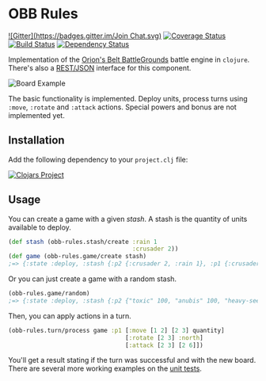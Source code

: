 # OBB Rules
[![Gitter](https://badges.gitter.im/Join Chat.svg)](https://gitter.im/orionsbelt-battlegrounds/open-source?utm_source=badge&utm_medium=badge&utm_campaign=pr-badge&utm_content=badge) [![Coverage Status](https://coveralls.io/repos/orionsbelt-battlegrounds/obb-rules/badge.png?branch=master)](https://coveralls.io/r/orionsbelt-battlegrounds/obb-rules?branch=master) [![Build Status](https://travis-ci.org/orionsbelt-battlegrounds/obb-rules.svg)](https://travis-ci.org/orionsbelt-battlegrounds/obb-rules) [![Dependency Status](https://www.versioneye.com/user/projects/54524ea830a8fe3fcb000004/badge.svg?style=flat)](https://www.versioneye.com/user/projects/54524ea830a8fe3fcb000004)

Implementation of the [Orion's Belt BattleGrounds](https://github.com/orionsbelt-battlegrounds) battle engine in `clojure`. There's also a [REST/JSON](https://github.com/orionsbelt-battlegrounds/obb-rules-api) interface for this component.

![Board Example](https://raw.github.com/orionsbelt-battlegrounds/battle-engine-ai/master/doc/SampleBoard.jpeg)

The basic functionality is implemented. Deploy units, process turns using `:move`, `:rotate` and `:attack` actions. Special powers and bonus are not implemented yet.

## Installation

Add the following dependency to your `project.clj` file:

[![Clojars Project](http://clojars.org/obb-rules/latest-version.svg)](http://clojars.org/obb-rules)

## Usage

You can create a game with a given _stash_. A stash is the quantity of units available to deploy.

```clojure
(def stash (obb-rules.stash/create :rain 1 
                                   :crusader 2))
(def game (obb-rules.game/create stash)
;=> {:state :deploy, :stash {:p2 {:crusader 2, :rain 1}, :p1 {:crusader 2, :rain 1}}, :width 8, :height 8, :elements {}}
```

Or you can just create a game with a random stash.

```clojure
(obb-rules.game/random)
;=> {:state :deploy, :stash {:p2 {"toxic" 100, "anubis" 100, "heavy-seeker" 25, "nova" 25, "kamikaze" 50, "scarab" 50, "worm" 50, "crusader" 25}, :p1 {"toxic" 100, "anubis" 100, "heavy-seeker" 25, "nova" 25, "kamikaze" 50, "scarab" 50, "worm" 50, "crusader" 25}}, :width 8, :height 8, :elements {}}
```

Then, you can apply actions in a turn. 

```clojure
(obb-rules.turn/process game :p1 [:move [1 2] [2 3] quantity]
                                 [:rotate [2 3] :north]
                                 [:attack [2 3] [2 6]])
```

You'll get a result stating if the turn was successful and with the new board. There are several more working examples on the [unit tests](https://github.com/orionsbelt-battlegrounds/obb-rules/tree/master/test/obb_rules).
